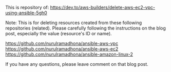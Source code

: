 This is repository of:
https://dev.to/aws-builders/delete-aws-ec2-vpc-using-ansible-5gh0

Note: This is for deleting resources created from these following repositories (related). Please carefully following the instructions on the blog post, especially the value (resource's ID or name).

https://github.com/nurulramadhona/ansible-aws-vpc
https://github.com/nurulramadhona/ansible-aws-ec2
https://github.com/nurulramadhona/ansible-amazon-linux-2

If you have any questions, please leave comment on that blog post.
